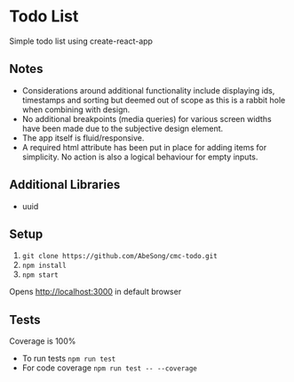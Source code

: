 # Todo List
Simple todo list using create-react-app

## Notes
* Considerations around additional functionality include displaying ids, timestamps and sorting but deemed out of scope as this is a rabbit hole when combining with design.
* No additional breakpoints (media queries) for various screen widths have been made due to the subjective design element.
* The app itself is fluid/responsive.
* A required html attribute has been put in place for adding items for simplicity. No action is also a logical behaviour for empty inputs.

## Additional Libraries
* uuid

## Setup
1. `git clone https://github.com/AbeSong/cmc-todo.git`
1. `npm install`
1. `npm start`

Opens [http://localhost:3000](http://localhost:3000) in default browser

## Tests
Coverage is 100%
* To run tests `npm run test`
* For code coverage `npm run test -- --coverage`

